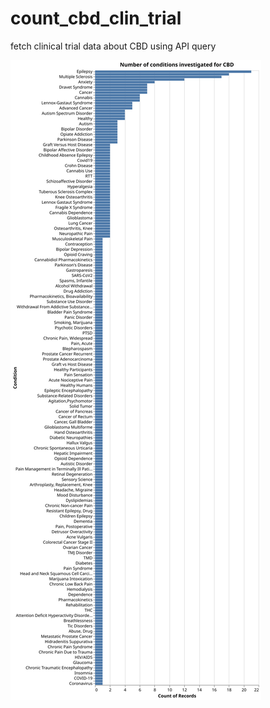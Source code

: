 # count_cbd_clin_trial
fetch clinical trial data about CBD using API query


![alt text](visualization.svg "Title")
